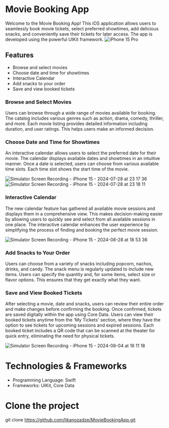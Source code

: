 # Movie Booking App

Welcome to the Movie Booking App! This iOS application allows users to seamlessly book movie tickets, select preferred showtimes, add delicious snacks, and conveniently save their tickets for later access. The app is developed using the powerful UIKit framework.
![iPhone 15 Pro](https://github.com/user-attachments/assets/4010cf19-8a76-4b53-9de0-b8175296d0cb)

## Features

- Browse and select movies
- Choose date and time for showtimes
- Interactive Calendar 
- Add snacks to your order
- Save and view booked tickets

### Browse and Select Movies
Users can browse through a wide range of movies available for booking. The catalog includes various genres such as action, drama, comedy, thriller, and more.
Each movie listing provides detailed information including duration, and user ratings. This helps users make an informed decision.


### Choose Date and Time for Showtimes
An interactive calendar allows users to select the preferred date for their movie. The calendar displays available dates and showtimes in an intuitive manner.
Once a date is selected, users can choose from various available time slots. Each time slot shows the start time of the movie.

![Simulator Screen Recording - iPhone 15 - 2024-07-28 at 23 17 36](https://github.com/user-attachments/assets/86c8d587-fcc4-4e98-b04b-7a31b3c1a9d0)
![Simulator Screen Recording - iPhone 15 - 2024-07-28 at 23 18 11](https://github.com/user-attachments/assets/efa90758-3418-403f-82fa-b10de845aa4c)

### Interactive Calendar 
The new calendar feature has gathered all available movie sessions and displays them in a comprehensive view. This makes decision-making easier by allowing users to quickly see and select from all available sessions in one place. The interactive calendar enhances the user experience by simplifying the process of finding and booking the perfect movie session.

![Simulator Screen Recording - iPhone 15 - 2024-08-28 at 18 53 36](https://github.com/user-attachments/assets/0821932e-c714-4401-b2ae-55ffb66461ad)

### Add Snacks to Your Order
Users can choose from a variety of snacks including popcorn, nachos, drinks, and candy. The snack menu is regularly updated to include new items.
Users can specify the quantity and, for some items, select size or flavor options. This ensures that they get exactly what they want.


### Save and View Booked Tickets
After selecting a movie, date and snacks, users can review their entire order and make changes before confirming the booking. Once confirmed, tickets are saved digitally within the app using Core Data. Users can view their booked tickets anytime from the 'My Tickets' section, where they have the option to see tickets for upcoming sessions and expired sessions. Each booked ticket includes a QR code that can be scanned at the theater for quick entry, eliminating the need for physical tickets.

![Simulator Screen Recording - iPhone 15 - 2024-08-04 at 16 11 18](https://github.com/user-attachments/assets/5903028d-1eab-4bc5-b192-c58a016f0a3e)

# Technologies & Frameworks

- Programming Language: Swift
- Frameworks: UIKit, Core Data

# Clone the project

git clone https://github.com/likanozadze/MovieBookingApp.git




